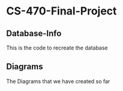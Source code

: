 # CS-470-Final-Project
## Database-Info
This is the code to recreate the database
## Diagrams
The Diagrams that we have created so far
